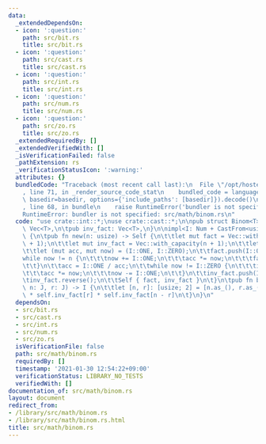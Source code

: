 ```yaml
---
data:
  _extendedDependsOn:
  - icon: ':question:'
    path: src/bit.rs
    title: src/bit.rs
  - icon: ':question:'
    path: src/cast.rs
    title: src/cast.rs
  - icon: ':question:'
    path: src/int.rs
    title: src/int.rs
  - icon: ':question:'
    path: src/num.rs
    title: src/num.rs
  - icon: ':question:'
    path: src/zo.rs
    title: src/zo.rs
  _extendedRequiredBy: []
  _extendedVerifiedWith: []
  _isVerificationFailed: false
  _pathExtension: rs
  _verificationStatusIcon: ':warning:'
  attributes: {}
  bundledCode: "Traceback (most recent call last):\n  File \"/opt/hostedtoolcache/Python/3.9.1/x64/lib/python3.9/site-packages/onlinejudge_verify/documentation/build.py\"\
    , line 71, in _render_source_code_stat\n    bundled_code = language.bundle(stat.path,\
    \ basedir=basedir, options={'include_paths': [basedir]}).decode()\n  File \"/opt/hostedtoolcache/Python/3.9.1/x64/lib/python3.9/site-packages/onlinejudge_verify/languages/user_defined.py\"\
    , line 68, in bundle\n    raise RuntimeError('bundler is not specified: {}'.format(path.as_posix()))\n\
    RuntimeError: bundler is not specified: src/math/binom.rs\n"
  code: "use crate::int::*;\nuse crate::cast::*;\n\npub struct Binom<T> {\n\tpub fact:\
    \ Vec<T>,\n\tpub inv_fact: Vec<T>,\n}\n\nimpl<I: Num + CastFrom<usize>> Binom<I>\
    \ {\n\tpub fn new(n: usize) -> Self {\n\t\tlet mut fact = Vec::with_capacity(n\
    \ + 1);\n\t\tlet mut inv_fact = Vec::with_capacity(n + 1);\n\t\tlet n: I = n.as_();\n\
    \t\tlet (mut acc, mut now) = (I::ONE, I::ZERO);\n\t\tfact.push(I::ONE);\n\t\t\
    while now != n {\n\t\t\tnow += I::ONE;\n\t\t\tacc *= now;\n\t\t\tfact.push(acc);\n\
    \t\t}\n\t\tacc = I::ONE / acc;\n\t\twhile now != I::ZERO {\n\t\t\tinv_fact.push(acc);\n\
    \t\t\tacc *= now;\n\t\t\tnow -= I::ONE;\n\t\t}\n\t\tinv_fact.push(I::ONE);\n\t\
    \tinv_fact.reverse();\n\t\tSelf { fact, inv_fact }\n\t}\n\tpub fn binom<J: CastTo<usize>>(&self,\
    \ n: J, r: J) -> I {\n\t\tlet [n, r]: [usize; 2] = [n.as_(), r.as_()];\n\t\tself.fact[n]\
    \ * self.inv_fact[r] * self.inv_fact[n - r]\n\t}\n}\n"
  dependsOn:
  - src/bit.rs
  - src/cast.rs
  - src/int.rs
  - src/num.rs
  - src/zo.rs
  isVerificationFile: false
  path: src/math/binom.rs
  requiredBy: []
  timestamp: '2021-01-30 12:54:22+09:00'
  verificationStatus: LIBRARY_NO_TESTS
  verifiedWith: []
documentation_of: src/math/binom.rs
layout: document
redirect_from:
- /library/src/math/binom.rs
- /library/src/math/binom.rs.html
title: src/math/binom.rs
---
```

